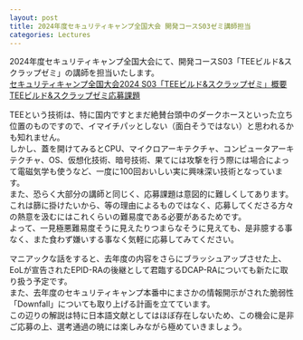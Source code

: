 ```yaml
---
layout: post
title: 2024年度セキュリティキャンプ全国大会 開発コースS03ゼミ講師担当
categories: Lectures
---
```


2024年度セキュリティキャンプ全国大会にて、開発コースS03「TEEビルド&スクラップゼミ」の講師を担当いたします。  
[セキュリティキャンプ全国大会2024 S03「TEEビルド&スクラップゼミ」概要](https://www.ipa.go.jp/jinzai/security-camp/2024/camp/zenkoku/program/kaihatsu.html#s3)  
[TEEビルド&スクラップゼミ応募課題](https://www.ipa.go.jp/jinzai/security-camp/2024/camp/zenkoku/m42obm0000002mzw-att/S03.txt)  

TEEという技術は、特に国内ですとまだ絶賛台頭中のダークホースといった立ち位置のものですので、イマイチパッとしない（面白そうではない）と思われるかも知れません。  
しかし、蓋を開けてみるとCPU、マイクロアーキテクチャ、コンピュータアーキテクチャ、OS、仮想化技術、暗号技術、果てには攻撃を行う際には場合によって電磁気学も使うなど、一度に100回おいしい実に興味深い技術となっています。  
また、恐らく大部分の講師と同じく、応募課題は意図的に難しくしてあります。これは篩に掛けたいから、等の理由によるものではなく、応募してくださる方々の熱意を汲むにはこれくらいの難易度である必要があるためです。  
よって、一見極悪難易度そうに見えたりつまらなそうに見えても、是非臆する事なく、また食わず嫌いする事なく気軽に応募してみてください。

マニアックな話をすると、去年度の内容をさらにブラッシュアップさせた上、EoLが宣告されたEPID-RAの後継として君臨するDCAP-RAについても新たに取り扱う予定です。  
また、去年度のセキュリティキャンプ本番中にまさかの情報開示がされた脆弱性「Downfall」についても取り上げる計画を立てています。  
この辺りの解説は特に日本語文献としてはほぼ存在しないため、この機会に是非ご応募の上、選考通過の暁には楽しみながら極めていきましょう。